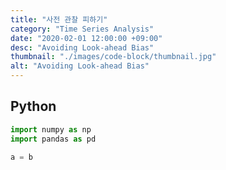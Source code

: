 ```yaml
---
title: "사전 관찰 피하기"
category: "Time Series Analysis"
date: "2020-02-01 12:00:00 +09:00"
desc: "Avoiding Look-ahead Bias"
thumbnail: "./images/code-block/thumbnail.jpg"
alt: "Avoiding Look-ahead Bias"
---
```


## Python

```python
import numpy as np
import pandas as pd

a = b
```
